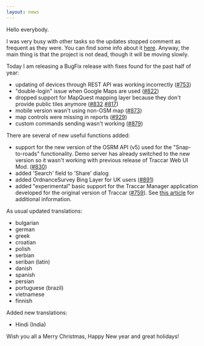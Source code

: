 ```yaml
---
layout: news
---
```


Hello everybody. 

I was very busy with other tasks so the updates stopped comment as frequent as they were. You can find some info about it [here](https://github.com/vitalidze/traccar-web/issues/971). Anyway, the main thing is that the project is not dead, though it will be moving slowly.

Today I am releasing a BugFix release with fixes found for the past half of year:

* updating of devices through REST API was working incorrectly ([#753](https://github.com/vitalidze/traccar-web/issues/753))
* "double-login" issue when Google Maps are used ([#822](https://github.com/vitalidze/traccar-web/issues/753))
* dropped support for MapQuest mapping layer because they don't provide public tiles anymore ([#832](https://github.com/vitalidze/traccar-web/issues/832) [#817](https://github.com/vitalidze/traccar-web/issues/817))
* mobile version wasn't using non-OSM map ([#873](https://github.com/vitalidze/traccar-web/issues/873))
* map controls were missing in reports ([#929](https://github.com/vitalidze/traccar-web/issues/929))
* custom commands sending wasn't working ([#879](https://github.com/vitalidze/traccar-web/issues/879))

There are several of new useful functions added:

* support for the new version of the OSRM API (v5) used for the "Snap-to-roads" functionality. Demo server has already switched to the new version so it wasn't working with previous release of Traccar Web UI Mod. ([#830](https://github.com/vitalidze/traccar-web/issues/830))
* added 'Search' field to 'Share' dialog
* added OrdnanceSurvey Bing Layer for UK users ([#891](https://github.com/vitalidze/traccar-web/issues/891))
* added "experimental" basic support for the Traccar Manager application developed for the original version of Traccar ([#759](https://github.com/vitalidze/traccar-web/issues/759)). See [this article](http://traccar.litvak.su/features/traccar-manager.html) for additional information.

As usual updated translations:

* bulgarian
* german
* greek
* croatian
* polish
* serbian
* seriban (latin)
* danish
* spanish
* persian
* portuguese (brazil) 
* vietnamese
* finnish

Added new translations:

- Hindi (India)

Wish you all a Merry Christmas, Happy New year and great holidays!